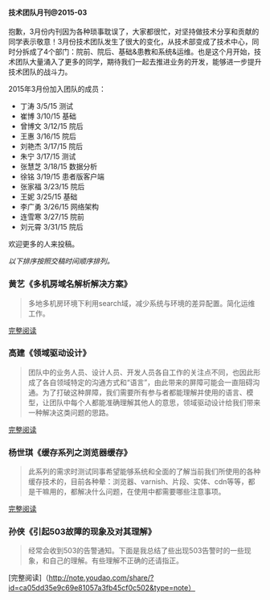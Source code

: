#### 技术团队月刊@2015-03

抱歉，3月份内刊因为各种琐事耽误了，大家都很忙，对坚持做技术分享和贡献的同学表示敬意！3月份技术团队发生了很大的变化，从技术部变成了技术中心，同时分拆成了4个部门：院前、院后、基础&患教和系统&运维。也是这个月开始，技术团队大量涌入了更多的同学，期待我们一起去推进业务的开发，能够进一步提升技术团队的战斗力。

2015年3月份加入团队的成员：

* 丁涛	3/5/15	测试* 崔博	3/10/15	基础* 曾博文	3/12/15	院后* 王惠	3/16/15	院后* 刘艳杰	3/17/15	院后* 朱宁	3/17/15	测试* 张慧芝	3/18/15	数据分析* 徐铭	3/19/15	患者版客户端* 张家福	3/23/15	院后* 王妮	3/25/15	基础* 李广勇	3/26/15	网络架构* 连雪寒	3/27/15	院前* 刘元霄	3/31/15	院后

欢迎更多的人来投稿。


*以下排序按照交稿时间顺序排列。*


### 黄艺《多机房域名解析解决方案》

> 多地多机房环境下利用search域，减少系统与环境的差异配置。简化运维工作。

[完整阅读](http://note.youdao.com/share/?id=8653afe0a5b3ff55fe7e9605a3ef26e6&type=note)


### 高建《领域驱动设计》

> 团队中的业务人员、设计人员、开发人员各自工作的关注点不同，也因此形成了各自领域特定的沟通方式和“语言”，由此带来的屏障可能会一直阻碍沟通。为了打破这种屏障，我们需要所有参与者都能理解并使用的语言、模型，让团队中每个人都能准确理解其他人的意思，领域驱动设计给我们带来一种解决这类问题的思路。


[完整阅读](http://note.youdao.com/share/?id=b204df7bd89e9471e9fe9e8a5c13376c&type=note)

### 杨世琪《缓存系列之浏览器缓存》

> 此系列的需求时测试同事希望能够系统和全面的了解当前我们所使用的各种缓存技术的，目前各种晕：浏览器、varnish、片段、实体、cdn等等，都是干嘛用的，都解决什么问题，在使用中都需要哪些注意事项。

[完整阅读](https://github.com/yangshiqi/wiki/blob/master/ysq/explorercache.md)

### 孙侠《引起503故障的现象及对其理解》

> 经常会收到503的告警通知。下面是我总结了些出现503告警时的一些现象，和自己的理解。有些理解不正确的还请指正。

[完整阅读]（http://note.youdao.com/share/?id=ca05dd35e9c69e81057a3fb45cf0c502&type=note）


